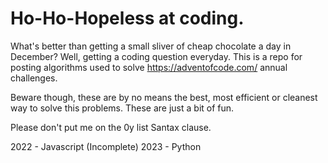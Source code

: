 # Ho-Ho-Hopeless at coding.

What's better than getting a small sliver of cheap chocolate a day in December? Well, getting a coding question everyday.
This is a repo for posting algorithms used to solve https://adventofcode.com/ annual challenges.

Beware though, these are by no means the best, most efficient or cleanest way to solve this problems. These are just a bit of fun.

Please don't put me on the 0y list Santax clause.

2022 - Javascript (Incomplete)
2023 - Python